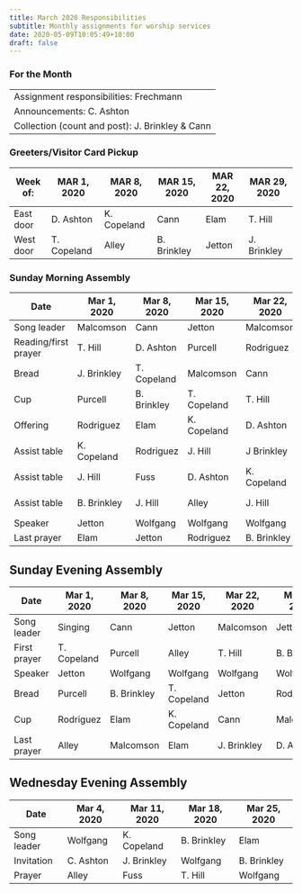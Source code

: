 ```yaml
---
title: March 2020 Responsibilities
subtitle: Monthly assignments for worship services
date: 2020-05-09T10:05:49+10:00
draft: false
---
```


### For the Month

| |
|-|
| Assignment responsibilities: Frechmann |
| Announcements: C. Ashton |
| Collection (count and post): J. Brinkley & Cann |

### Greeters/Visitor Card Pickup

| Week of:  | MAR 1, 2020  | MAR 8, 2020  | MAR 15, 2020 | MAR 22, 2020 | MAR 29, 2020 |
|-----------|--------------|--------------|--------------|--------------|--------------|
| East door | D. Ashton    | K. Copeland  | Cann         | Elam         | T. Hill      |
| West door | T. Copeland  | Alley        | B. Brinkley  | Jetton       | J. Brinkley  |

### Sunday Morning Assembly

| Date                 | Mar 1, 2020 | Mar 8, 2020 | Mar 15, 2020 | Mar 22, 2020 | Mar 29, 2020 |
|----------------------|-------------|-------------|--------------|--------------|--------------|
| Song leader          | Malcomson   | Cann        | Jetton       | Malcomson    | Cann         |
| Reading/first prayer | T. Hill      | D. Ashton    | Purcell      | Rodriguez    | T. Copeland   |
| Bread                | J. Brinkley  | T. Copeland  | Malcomson    | Cann         | Alley        |
| Cup                  | Purcell     | B. Brinkley  | T. Copeland   | T. Hill       | Rodriguez    |
| Offering             | Rodriguez   | Elam        | K. Copeland   | D. Ashton     | Malcomson    |
| Assist table         | K. Copeland  | Rodriguez   | J. Hill       | J Brinkley   | D Ashton     |
| Assist table         | J. Hill      | Fuss        | D. Ashton     | K. Copeland   | J. Hill       |
| Assist table         | B. Brinkley  | J. Hill      | Alley        | J. Hill       | K. Copeland   |
| Speaker              | Jetton      | Wolfgang    | Wolfgang     | Wolfgang     | Wolfgang     |
| Last prayer          | Elam        | Jetton      | Rodriguez    | B. Brinkley   | Elam         |

## Sunday Evening Assembly

| Date                 | Mar 1, 2020 | Mar 8, 2020 | Mar 15, 2020 | Mar 22, 2020 | Mar 29, 2020 |
|----------------------|-------------|-------------|--------------|--------------|--------------|
| Song leader          | Singing     | Cann        | Jetton       | Malcomson    | Jetton       |
| First prayer         | T. Copeland  | Purcell     | Alley        | T. Hill       | B. Brinkley   |
| Speaker              | Jetton      | Wolfgang    | Wolfgang     | Wolfgang     | Wolfgang     |
| Bread                | Purcell     | B. Brinkley  | T. Copeland   | Jetton       | Rodriguez    |
| Cup                  | Rodriguez   | Elam        | K. Copeland   | Cann         | Malcomson    |
| Last prayer          | Alley       | Malcomson   | Elam         | J. Brinkley   | D. Ashton     |

## Wednesday Evening Assembly

| Date                 | Mar 4, 2020 | Mar 11, 2020 | Mar 18, 2020 | Mar 25, 2020 |
|----------------------|-------------|--------------|--------------|--------------|
| Song leader          | Wolfgang    | K. Copeland   | B. Brinkley   | Elam         |
| Invitation           | C. Ashton    | J. Brinkley   | Wolfgang     | B. Brinkley   |
| Prayer               | Alley       | Fuss         | T. Hill       | Wolfgang     |
